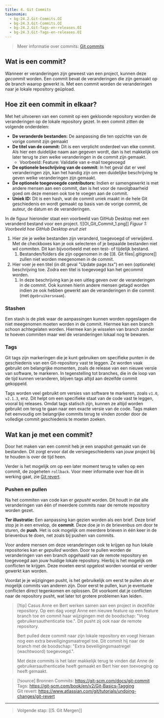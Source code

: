 ```yaml
---
title: 4. Git Commits
taxonomie:
  - bg-24.2.Git-Commits.OI
  - bg-24.3.Git-Commits.OI
  - bg-24.2.Git-Tags-en-releases.OI
  - bg-24.3.Git-Tags-en-releases.OI
---
```


> Meer informatie over commits: [Git commits](https://git-scm.com/docs/git-commit)

## Wat is een commit?
Wanneer er veranderingen zijn geweest van een project, kunnen deze *gecommit* worden. Een commit bevat de veranderingen die zijn gemaakt op de branch waarop gewerkt is. Met een commit worden de veranderingen naar je lokale repository geüpload.

## Hoe zit een commit in elkaar?
Met het uitvoeren van een commit op een gekloonde repository worden de veranderingen op de lokale repository gezet. 
In een commit zitten de volgende onderdelen:
- **De veranderde bestanden:** De aanpassing die ten opzichte van de vorige commit zijn gemaakt
- **De titel van de commit:** Dit is een verplicht onderdeel van elke commit. Als hier een duidelijke naam aan gegeven wordt, dan is het makkelijk om later terug te zien welke veranderingen in de commit zijn gemaakt.
	- Voorbeeld: Feature: Validatie van e-mail toegevoegd
- **De optionele beschrijving van de commit:** In het geval dat er veel veranderingen zijn, kan het handig zijn om een duidelijke beschrijving te geven welke veranderingen zijn gemaakt.
- **De optionele toegevoegde contributors:** Indien er samengewerkt is met andere mensen aan een commit, dan is het voor de navolgbaarheid goed om deze mensen ook toe te voegen aan de commit.
- **Uniek ID:** Dit is een hash, wat de commit uniek maakt in de hele Git geschiedenis en wordt gemaakt op basis van de vorige commit, de auteur, de datum en de veranderingen.

In de figuur hieronder staat een voorbeeld van GitHub Desktop met een veranderd bestand voor een project.
![[OI_Git_Commit_1.png]]
*Figuur 1: Voorbeeld hoe GitHub Desktop eruit ziet*

1. Hier zie je welke bestanden zijn veranderd, toegevoegd of verwijderd. Met de checkboxes kan je ook selecteren of je bepaalde bestanden niet wil commiten. Dit kan bijvoorbeeld met een test- of tijdelijk bestand.
	1. Bestanden/folders die zijn opgenomen in de [[8. Git files|.gitignore]] zullen niet worden meegenomen in de commit.
2. Hier voer je een titel (in dit geval "Update page.tsx") en een (optionele) beschrijving toe. Zodra een titel is toegevoegd kan het gecommit worden.
	1. In deze beschrijving kan je een uitleg geven over de veranderingen in de commit. Ook kunnen hierin andere mensen getagd worden indien ze ook hebben gewerkt aan de veranderingen in die commit (met `@gebruikersnaam`).

### Stashen
Een stash is de plek waar de aanpassingen kunnen worden opgeslagen die niet meegenomen moeten worden in de commit. Hiermee kan een branch schoon achtegelaten worden. Hiermee kan je wisselen van branch zonder te hoeven commiten maar wel de veranderingen lokaal nog te bewaren. 

### Tags
Git tags zijn markeringen die je kunt gebruiken om specifieke punten in de geschiedenis van een Git-repository vast te leggen. Ze worden vaak gebruikt om belangrijke momenten, zoals de release van een nieuwe versie van software, te markeren. In tegenstelling tot branches, die in de loop van de tijd kunnen veranderen, blijven tags altijd aan dezelfde commit gekoppeld. 

Tags worden veel gebruikt om versies van software te markeren, zoals `v1.0`, `v2.1.3`, enz. Dit helpt om een specifieke staat van de code vast te leggen, vooral bij releases. Omdat tags statisch zijn, kunnen ze altijd worden gebruikt om terug te gaan naar een exacte versie van de code. Tags maken het eenvoudig om belangrijke commits terug te vinden zonder door de volledige commit geschiedenis te moeten zoeken.

## Wat kan je met een commit?
Door het maken van een commit heb je een snapshot gemaakt van de bestanden. Dit zorgt ervoor dat de versiegeschiedenis van jouw project bij te houden is over de tijd heen. 

Verder is het mogelijk om op een later moment terug te vallen op een commit, de zogeheten `rollback`. Voor meer informatie over hoe dit in werking gaat, zie [Git revert](https://www.atlassian.com/git/tutorials/undoing-changes/git-revert).

### Pushen en pullen
Na het commiten van code kan er *gepusht* worden. Dit houdt in dat alle veranderingen van één of meerdere commits naar de remote repository worden gezet. 

**Ter illustratie:** Een aanpassing kan gezien worden als een brief. Deze brief stop je in een envelop, de **commit**. Deze doe je in de brievenbus om door te sturen, de **push**. Het is ook mogelijk om meerdere brieven in één keer in de brievenbus te doen, net zoals bij pushen van commits.

Voor andere mensen om deze veranderingen ook te krijgen op hun lokale repositories kan er *gepulled* worden. Door te pullen worden de veranderingen van een  branch opgehaald van de remote repository en toegevoegd aan jouw huidige lokale repository. Hierbij is het mogelijk om conflicten te krijgen. Deze moeten eerst opgelost worden voordat er verder gewerkt kan worden.

Voordat je je wijzigingen pusht, is het gebruikelijk om eerst te pullen als er mogelijk commits van anderen zijn. Door eerst te pullen, kun je eventuele conflicten direct tegenkomen en oplossen. Dit voorkomt dat je conflicten naar de repository pusht, wat later tot grotere problemen kan leiden.

> [!tip] Casus
> Anne en Bert werken samen aan een project in dezelfde repository. Op een dag voegt Anne een nieuwe feature op een feature branch toe en commit haar wijzigingen met de boodschap: "Voeg gebruikersauthenticatie toe.". Dit pusht zij ook naar de remote repository.
> 
> Bert pulled deze commit naar zijn lokale repository en voegt hieraan nog een extra beveiligingsmaatregel toe. Dit commit hij naar de branch met de boodschap: "Extra beveiligingsmaatregel (wachtwoord) toegevoegd.".
> 
> Met deze commits is het later makkelijk terug te vinden dat Anne de gebruikersauthenticatie heeft gemaakt en Bert hier een toevoeging op heeft gemaakt.

> [!source] Bronnen
> Commits: https://git-scm.com/docs/git-commit \
> Tags:  https://git-scm.com/book/en/v2/Git-Basics-Tagging \
> Git revert: https://www.atlassian.com/git/tutorials/undoing-changes/git-revert

---

> Volgende stap: [[5. Git Mergen]]